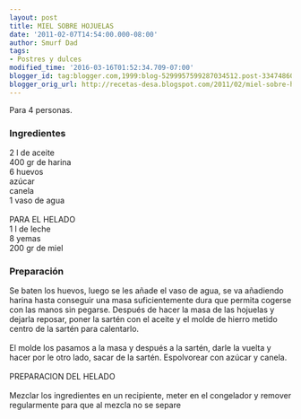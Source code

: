 ```yaml
---
layout: post
title: MIEL SOBRE HOJUELAS
date: '2011-02-07T14:54:00.000-08:00'
author: Smurf Dad
tags:
- Postres y dulces
modified_time: '2016-03-16T01:52:34.709-07:00'
blogger_id: tag:blogger.com,1999:blog-5299957599287034512.post-334748603441968915
blogger_orig_url: http://recetas-desa.blogspot.com/2011/02/miel-sobre-hojuelas.html
---
```


Para 4 personas.<br /><h3>Ingredientes</h3>2 l de aceite<br />400 gr de harina<br />6 huevos<br />azúcar<br />canela<br />1 vaso de agua<br /><br />PARA EL HELADO<br />1 l de leche<br />8 yemas<br />200 gr de miel<br /><h3>Preparación</h3>Se baten los huevos, luego se les añade el vaso de agua, se va añadiendo harina hasta conseguir una masa suficientemente dura que permita cogerse con las manos sin pegarse. Después de hacer la masa de las hojuelas y dejarla reposar, poner la sartén con el aceite y el molde de hierro metido centro de la sartén para calentarlo.<br /><br />El molde los pasamos a la masa y después a la sartén, darle la vuelta y hacer por le otro lado, sacar de la sartén. Espolvorear con azúcar y canela.<br /><br />PREPARACION DEL HELADO<br /><br />Mezclar los ingredientes en un recipiente, meter en el congelador y remover regularmente para que al mezcla no se separe